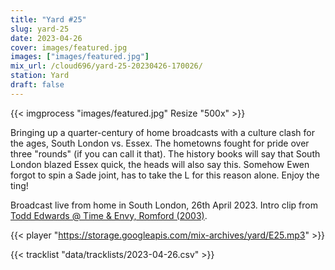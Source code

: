 ```yaml
---
title: "Yard #25"
slug: yard-25
date: 2023-04-26
cover: images/featured.jpg
images: ["images/featured.jpg"]
mix_url: /cloud696/yard-25-20230426-170026/
station: Yard
draft: false
---
```


{{< imgprocess "images/featured.jpg" Resize "500x" >}}

Bringing up a quarter-century of home broadcasts with a culture clash for the ages, South London vs. Essex. The hometowns fought for pride over three "rounds" (if you can call it that). The history books will say that South London blazed Essex quick, the heads will also say this. Somehow Ewen forgot to spin a Sade joint, has to take the L for this reason alone. Enjoy the ting! 

Broadcast live from home in South London, 26th April 2023. Intro clip from [Todd Edwards @ Time & Envy, Romford (2003)](https://youtu.be/1UxY5LonBIc).

{{< player "https://storage.googleapis.com/mix-archives/yard/E25.mp3" >}}

{{< tracklist "data/tracklists/2023-04-26.csv" >}}

